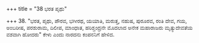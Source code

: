 +++
title = "38 ಭರತ ಪೃಥು"

+++
38. "ಭರತ, ಪೃಥು, ಪೌರವ, ಭಗೀರಥ, ಯಯಾತಿ, ಮರುತ್ತ, ನಹುಷ, ಪುರೂರವ, ರಂತಿ ದೇವ, ಗಯ, ಅಂಬರೀಷ, ಪರಶುರಾಮ, ದಿಲೀಪ, ಮಾಂಧಾತ, ಹರಿಶ್ಚಂದ್ರನೇ ಮೊದಲಾದ ಅನೇಕ ಮಹಾರಾಜರು ಮೃತ್ಯುದೇವತೆಯ ವಶವಾಗಿ ಹೋದರು" ಕೇಳು ಎಂದು ನಾರದನು ಕಂಪನನಿಗೆ ಹೇಳಿದ.